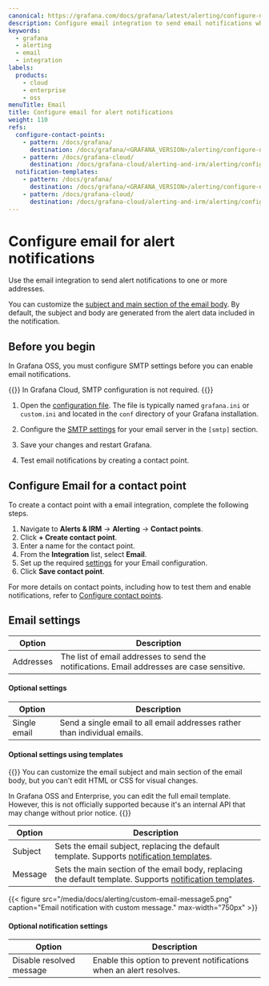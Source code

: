 ```yaml
---
canonical: https://grafana.com/docs/grafana/latest/alerting/configure-notifications/manage-contact-points/integrations/configure-email/
description: Configure email integration to send email notifications when your alerts are firing
keywords:
  - grafana
  - alerting
  - email
  - integration
labels:
  products:
    - cloud
    - enterprise
    - oss
menuTitle: Email
title: Configure email for alert notifications
weight: 110
refs:
  configure-contact-points:
    - pattern: /docs/grafana/
      destination: /docs/grafana/<GRAFANA_VERSION>/alerting/configure-notifications/manage-contact-points/
    - pattern: /docs/grafana-cloud/
      destination: /docs/grafana-cloud/alerting-and-irm/alerting/configure-notifications/manage-contact-points/
  notification-templates:
    - pattern: /docs/grafana/
      destination: /docs/grafana/<GRAFANA_VERSION>/alerting/configure-notifications/template-notifications/
    - pattern: /docs/grafana-cloud/
      destination: /docs/grafana-cloud/alerting-and-irm/alerting/configure-notifications/template-notifications/
---
```


# Configure email for alert notifications

Use the email integration to send alert notifications to one or more addresses.

You can customize the [subject and main section of the email body](#optional-settings-using-templates). By default, the subject and body are generated from the alert data included in the notification.

## Before you begin

In Grafana OSS, you must configure SMTP settings before you can enable email notifications.

{{<admonition type="note">}}
In Grafana Cloud, SMTP configuration is not required.
{{</admonition>}}

1. Open the [configuration file](/docs/grafana/<GRAFANA_VERSION>/setup-grafana/configure-grafana/). The file is typically named `grafana.ini` or `custom.ini` and located in the `conf` directory of your Grafana installation.

1. Configure the [SMTP settings](/docs/grafana/<GRAFANA_VERSION>/setup-grafana/configure-grafana/#smtp) for your email server in the `[smtp]` section.

1. Save your changes and restart Grafana.

1. Test email notifications by creating a contact point.

## Configure Email for a contact point

To create a contact point with a email integration, complete the following steps.

1. Navigate to **Alerts & IRM** -> **Alerting** -> **Contact points**.
1. Click **+ Create contact point**.
1. Enter a name for the contact point.
1. From the **Integration** list, select **Email**.
1. Set up the required [settings](#email-settings) for your Email configuration.
1. Click **Save contact point**.

For more details on contact points, including how to test them and enable notifications, refer to [Configure contact points](ref:configure-contact-points).

## Email settings

| Option    | Description                                                                                |
| --------- | ------------------------------------------------------------------------------------------ |
| Addresses | The list of email addresses to send the notifications. Email addresses are case sensitive. |

#### Optional settings

| Option       | Description                                                               |
| ------------ | ------------------------------------------------------------------------- |
| Single email | Send a single email to all email addresses rather than individual emails. |

#### Optional settings using templates

{{<admonition type="note">}}
You can customize the email subject and main section of the email body, but you can't edit HTML or CSS for visual changes.

In Grafana OSS and Enterprise, you can edit the full email template. However, this is not officially supported because it's an internal API that may change without prior notice.
{{</admonition>}}

| Option  | Description                                                                                                                             |
| ------- | --------------------------------------------------------------------------------------------------------------------------------------- |
| Subject | Sets the email subject, replacing the default template. Supports [notification templates](ref:notification-templates).                  |
| Message | Sets the main section of the email body, replacing the default template. Supports [notification templates](ref:notification-templates). |

{{< figure src="/media/docs/alerting/custom-email-message5.png" caption="Email notification with custom message." max-width="750px" >}}

#### Optional notification settings

| Option                   | Description                                                         |
| ------------------------ | ------------------------------------------------------------------- |
| Disable resolved message | Enable this option to prevent notifications when an alert resolves. |
